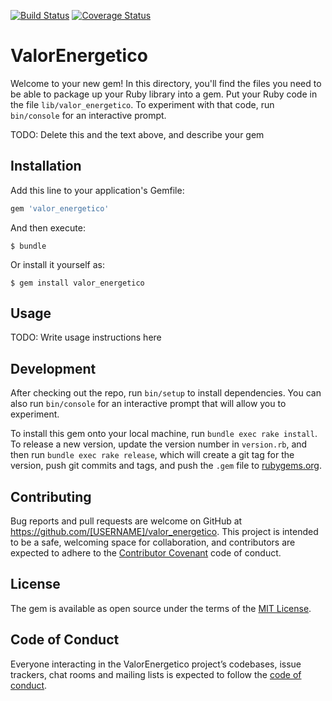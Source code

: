 [![Build Status](https://travis-ci.com/alu0100886764/nutrientes.svg?token=fkyGDLVdyCiuP2xLWV5x&branch=master)](https://travis-ci.com/alu0100886764/nutrientes)
[![Coverage Status](https://coveralls.io/repos/github/alu0100886764/nutrientes/badge.svg?branch=master)](https://coveralls.io/github/alu0100886764/nutrientes?branch=master)
# ValorEnergetico

Welcome to your new gem! In this directory, you'll find the files you need to be able to package up your Ruby library into a gem. Put your Ruby code in the file `lib/valor_energetico`. To experiment with that code, run `bin/console` for an interactive prompt.

TODO: Delete this and the text above, and describe your gem

## Installation

Add this line to your application's Gemfile:

```ruby
gem 'valor_energetico'
```

And then execute:

    $ bundle

Or install it yourself as:

    $ gem install valor_energetico

## Usage

TODO: Write usage instructions here

## Development

After checking out the repo, run `bin/setup` to install dependencies. You can also run `bin/console` for an interactive prompt that will allow you to experiment.

To install this gem onto your local machine, run `bundle exec rake install`. To release a new version, update the version number in `version.rb`, and then run `bundle exec rake release`, which will create a git tag for the version, push git commits and tags, and push the `.gem` file to [rubygems.org](https://rubygems.org).

## Contributing

Bug reports and pull requests are welcome on GitHub at https://github.com/[USERNAME]/valor_energetico. This project is intended to be a safe, welcoming space for collaboration, and contributors are expected to adhere to the [Contributor Covenant](http://contributor-covenant.org) code of conduct.

## License

The gem is available as open source under the terms of the [MIT License](http://opensource.org/licenses/MIT).

## Code of Conduct

Everyone interacting in the ValorEnergetico project’s codebases, issue trackers, chat rooms and mailing lists is expected to follow the [code of conduct](https://github.com/[USERNAME]/valor_energetico/blob/master/CODE_OF_CONDUCT.md).
